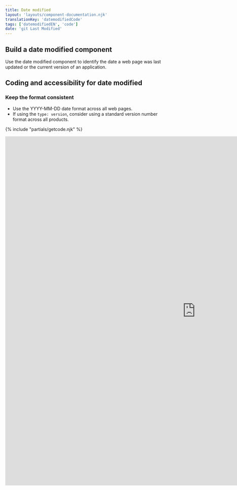 ```yaml
---
title: Date modified
layout: 'layouts/component-documentation.njk'
translationKey: 'datemodifiedCode'
tags: ['datemodifiedEN', 'code']
date: 'git Last Modified'
---
```


## Build a date modified component

Use the date modified component to identify the date a web page was last updated or the current version of an application.

## Coding and accessibility for date modified

### Keep the format consistent

- Use the YYYY-MM-DD date format across all web pages.
- If using the `type: version`, consider using a standard version number format across all products.

{% include "partials/getcode.njk" %}

<iframe
  title="Overview of gcds-date-modified properties and events."
  src="https://cds-snc.github.io/gcds-components/iframe.html?viewMode=docs&demo=true&singleStory=true&id=components-date-modified--events-properties"
  width="1200"
  height="1100"
  style="display: block; margin: 0 auto;"
  frameBorder="0"
  allow="clipboard-write"
></iframe>
